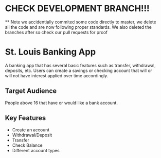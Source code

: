 # CHECK DEVELOPMENT BRANCH!!!
** Note we accidentially commited some code directly to master, we delete all the code and are now following proper standards. We also deleted the branches after so check our pull requests for proof

# St. Louis Banking App

A banking app that has several basic features such as transfer, withdrawal, deposits, etc. Users can create a savings or checking account that will or will not have interest applied over time accordingly.
	
## Target Audience

People above 16 that have or would like a bank account.

## Key Features

* Create an account
* Withdrawal/Deposit
* Transfer
* Check Balance
* Different account types
